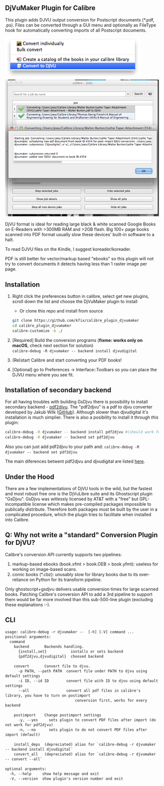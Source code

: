 DjVuMaker Plugin for Calibre
---
This plugin adds DJVU output conversion for Postscript documents (*.pdf, .ps).
Files can be converted through a GUI menu and optionally as FileType hook for automatically converting imports of all Postscript documents.

![GUI menu](/screenshot_menu.png?raw=true)
![Job log](/screenshot_job.png?raw=true)

DjVU format is ideal for reading large black & white scanned Google Books on E-Readers with >300MB RAM and >2GB flash.
Big 100+ page books scanned into PDF format usually slow these devices' built-in software to a halt.

To read DJVU files on the Kindle, I suggest koreader/koreader.

PDF is still better for vector/markup based "ebooks" so this plugin will not try to convert documents it detects having less than 1 raster image per page.

Installation
---
1. Right click the preferences button in calibre, select get new plugins, scroll down the list and choose the DjVuMaker plugin to install
   * Or clone this repo and install from source
   ```bash
   git clone https://github.com/kfix/calibre_plugin_djvumaker
   cd calibre_plugin_djvumaker
   calibre-customize -b ./
   ```
2. [Required] Build the conversion programs (**fixme: works only on macOS**, check next section for solution)\
    ```calibre-debug -R djvumaker -- backend install djvudigital```
3. (Re)start Calibre and start converting your PDF books!

4. [Optional] go to Preferences -> Interface::Toolbars so you can place the DJVU menu where you see fit.

Installation of secondary backend
---
For all having troubles with building GsDjvu there is possibility to install secondary backend - [pdf2djvu](http://jwilk.net/software/pdf2djvu).
The "pdf2djvu" is a pdf to djvu converter developed by Jakub Wilk ([GitHub](https://github.com/jwilk/pdf2djvu)).
Although slower than djvudigital it's installation is much simplier. There is also a posibility to install it through *this* plugin:
```bash
calibre-debug -R djvumaker -- backend install pdf2djvu #(should work for any OS)
calibre-debug -R djvumaker -- backend set pdf2djvu
```

Also you can just add pdf2djvu to your path and:
```calibre-debug -R djvumaker -- backend set pdf2djvu```

The main diferences betwent pdf2djvu and djvudigital are listed [here](https://github.com/jwilk/pdf2djvu/blob/master/doc/djvudigital.txt).

Under the Hood
---
There are a few implementations of DjVU tools in the wild, but the fastest and most robust free one is the DjVuLibre suite and its Ghostscript plugin "GsDjvu".
GsDjvu was witlessly licensed by AT&T with a "free" but GPL-incompatible license which makes pre-compiled packages impossible to publically distribute.
Therefore both packages must be built by the user in a complicated procedure, which the plugin tries to facilitate when installed into Calibre.


Q: Why not write a "standard" Conversion Plugin for DjVU?
---
Calibre's conversion API currently supports two pipelines:
1. markup-based ebooks (book.xfmt > book.OEB > book.yfmt): useless for working on image-based scans.
2. comic books (*.cbz): unusably slow for library books due to its over-reliance on Python for its transform pipeline.

Only ghostscript+gsdjvu delivers usable conversion times for large scanned books.
Patching Calibre's conversion API to add a 3rd pipeline to support them would be far more involved than this sub-500-line plugin (excluding these explanations :-).

CLI
---
```
usage: calibre-debug -r djvumaker --  [-h] [-V] command ...
positional arguments:
  command
    backend       Backends handling.
      {install,set}           installs or sets backend
      {pdf2djvu,djvudigital}  choosed backend

    convert       Convert file to djvu.
      -p PATH, --path PATH  convert file under PATH to djvu using default settings
      -i ID, --id ID        convert file with ID to djvu using default settings
      --all                 convert all pdf files in calibre's library, you have to turn on postimport
                                conversion first, works for every backend

    postimport    Change postimport settings
      -y, --yes     sets plugin to convert PDF files after import (do not work for pdf2djvu)
      -n, --no      sets plugin to do not convert PDF files after import (default)

    install_deps  (depreciated) alias for `calibre-debug -r djvumaker -- backend install djvudigital`
    convert_all   (depreciated) alias for `calibre-debug -r djvumaker -- convert --all`

optional arguments:
  -h, --help     show help message and exit
  -V, --version  show plugin's version number and exit
```